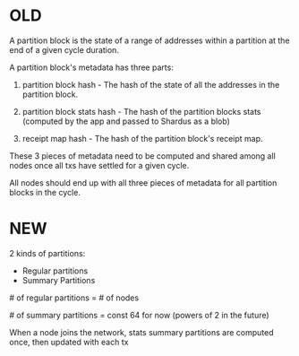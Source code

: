 # OLD

A partition block is the state of a range of addresses within a partition at the
end of a given cycle duration.

A partition block's metadata has three parts:

1. partition block hash - The hash of the state of all the addresses in the
                          partition block.

2. partition block stats hash - The hash of the partition blocks stats (computed
                                by the app and passed to Shardus as a blob)

3. receipt map hash - The hash of the partition block's receipt map.

These 3 pieces of metadata need to be computed and shared among all nodes once
all txs have settled for a given cycle.

All nodes should end up with all three pieces of metadata for all partition
blocks in the cycle.

# NEW

2 kinds of partitions:
  * Regular partitions
  * Summary Partitions

\# of regular partitions = # of nodes

\# of summary partitions = const 64 for now (powers of 2 in the future)

When a node joins the network, stats summary partitions are computed once, then
updated with each tx